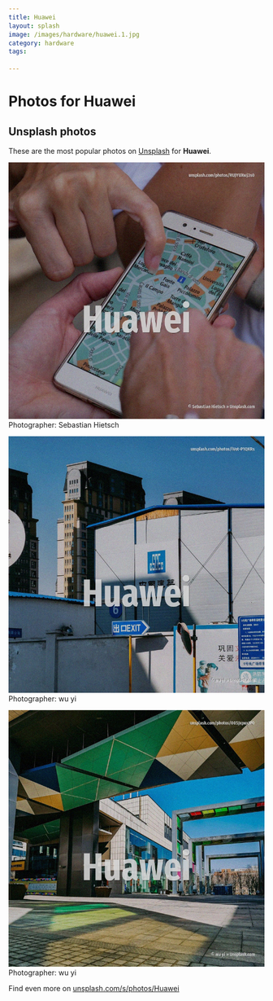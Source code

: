 ```yaml
---
title: Huawei
layout: splash
image: /images/hardware/huawei.1.jpg
category: hardware
tags:

---
```

# Photos for Huawei
 
## Unsplash photos
These are the most popular photos on [Unsplash](https://unsplash.com) for **Huawei**.
 
![Huawei](/images/hardware/huawei.1.jpg)
Photographer:  Sebastian Hietsch
 
![Huawei](/images/hardware/huawei.2.jpg)
Photographer:  wu yi
 
![Huawei](/images/hardware/huawei.3.jpg)
Photographer:  wu yi
 
Find even more on [unsplash.com/s/photos/Huawei](https://unsplash.com/s/photos/Huawei)
 
